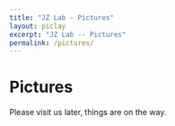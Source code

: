 ```yaml
---
title: "JZ Lab - Pictures"
layout: piclay
excerpt: "JZ Lab -- Pictures"
permalink: /pictures/
---
```


# Pictures
Please visit us later, things are on the way.
